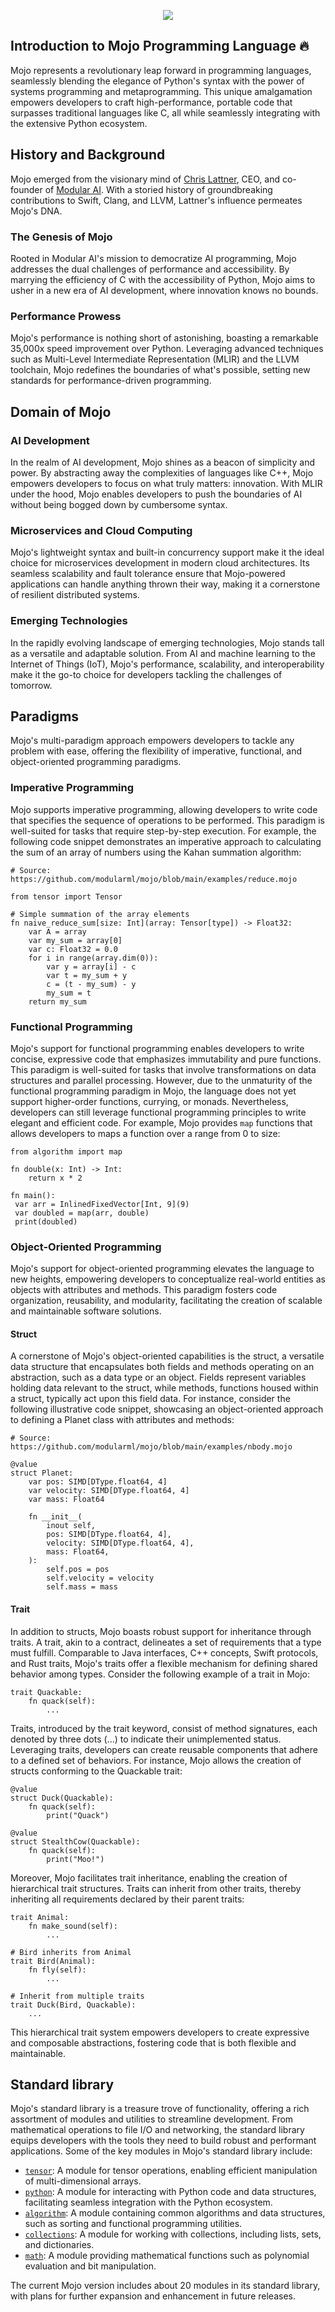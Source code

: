 
<p align="center">
    <img src="https://modular-assets.s3.amazonaws.com/images/mojo_github_logo_bg.png">
</p>

## Introduction to Mojo Programming Language 🔥

Mojo represents a revolutionary leap forward in programming languages, seamlessly blending the elegance of Python's syntax with the power of systems programming and metaprogramming. This unique amalgamation empowers developers to craft high-performance, portable code that surpasses traditional languages like C, all while seamlessly integrating with the extensive Python ecosystem.

## History and Background

Mojo emerged from the visionary mind of [Chris Lattner](https://twitter.com/clattner_llvm?lang=en), CEO, and co-founder of [Modular AI](https://www.modular.com). With a storied history of groundbreaking contributions to Swift, Clang, and LLVM, Lattner's influence permeates Mojo's DNA.

### The Genesis of Mojo

Rooted in Modular AI's mission to democratize AI programming, Mojo addresses the dual challenges of performance and accessibility. By marrying the efficiency of C with the accessibility of Python, Mojo aims to usher in a new era of AI development, where innovation knows no bounds.

### Performance Prowess

Mojo's performance is nothing short of astonishing, boasting a remarkable 35,000x speed improvement over Python. Leveraging advanced techniques such as Multi-Level Intermediate Representation (MLIR) and the LLVM toolchain, Mojo redefines the boundaries of what's possible, setting new standards for performance-driven programming.

## Domain of Mojo

### AI Development

In the realm of AI development, Mojo shines as a beacon of simplicity and power. By abstracting away the complexities of languages like C++, Mojo empowers developers to focus on what truly matters: innovation. With MLIR under the hood, Mojo enables developers to push the boundaries of AI without being bogged down by cumbersome syntax.

### Microservices and Cloud Computing

Mojo's lightweight syntax and built-in concurrency support make it the ideal choice for microservices development in modern cloud architectures. Its seamless scalability and fault tolerance ensure that Mojo-powered applications can handle anything thrown their way, making it a cornerstone of resilient distributed systems.

### Emerging Technologies

In the rapidly evolving landscape of emerging technologies, Mojo stands tall as a versatile and adaptable solution. From AI and machine learning to the Internet of Things (IoT), Mojo's performance, scalability, and interoperability make it the go-to choice for developers tackling the challenges of tomorrow.

## Paradigms

Mojo's multi-paradigm approach empowers developers to tackle any problem with ease, offering the flexibility of imperative, functional, and object-oriented programming paradigms.

### Imperative Programming

Mojo supports imperative programming, allowing developers to write code that specifies the sequence of operations to be performed. This paradigm is well-suited for tasks that require step-by-step execution. For example, the following code snippet demonstrates an imperative approach to calculating the sum of an array of numbers using the Kahan summation algorithm:

```mojo
# Source: https://github.com/modularml/mojo/blob/main/examples/reduce.mojo

from tensor import Tensor

# Simple summation of the array elements
fn naive_reduce_sum[size: Int](array: Tensor[type]) -> Float32:
    var A = array
    var my_sum = array[0]
    var c: Float32 = 0.0
    for i in range(array.dim(0)):
        var y = array[i] - c
        var t = my_sum + y
        c = (t - my_sum) - y
        my_sum = t
    return my_sum
```

### Functional Programming

Mojo's support for functional programming enables developers to write concise, expressive code that emphasizes immutability and pure functions. This paradigm is well-suited for tasks that involve transformations on data structures and parallel processing. However, due to the unmaturity of the functional programming paradigm in Mojo, the language does not yet support higher-order functions, currying, or monads. Nevertheless, developers can still leverage functional programming principles to write elegant and efficient code. For example, Mojo provides `map` functions that allows developers to maps a function over a range from 0 to size:

```mojo
from algorithm import map

fn double(x: Int) -> Int:
    return x * 2

fn main():
 var arr = InlinedFixedVector[Int, 9](9)
 var doubled = map(arr, double)
 print(doubled)
```

### Object-Oriented Programming

Mojo's support for object-oriented programming elevates the language to new heights, empowering developers to conceptualize real-world entities as objects with attributes and methods. This paradigm fosters code organization, reusability, and modularity, facilitating the creation of scalable and maintainable software solutions.

#### Struct

A cornerstone of Mojo's object-oriented capabilities is the struct, a versatile data structure that encapsulates both fields and methods operating on an abstraction, such as a data type or an object. Fields represent variables holding data relevant to the struct, while methods, functions housed within a struct, typically act upon this field data. For instance, consider the following illustrative code snippet, showcasing an object-oriented approach to defining a Planet class with attributes and methods:

```mojo
# Source: https://github.com/modularml/mojo/blob/main/examples/nbody.mojo

@value
struct Planet:
    var pos: SIMD[DType.float64, 4]
    var velocity: SIMD[DType.float64, 4]
    var mass: Float64

    fn __init__(
        inout self,
        pos: SIMD[DType.float64, 4],
        velocity: SIMD[DType.float64, 4],
        mass: Float64,
    ):
        self.pos = pos
        self.velocity = velocity
        self.mass = mass
```

#### Trait

In addition to structs, Mojo boasts robust support for inheritance through traits. A trait, akin to a contract, delineates a set of requirements that a type must fulfill. Comparable to Java interfaces, C++ concepts, Swift protocols, and Rust traits, Mojo's traits offer a flexible mechanism for defining shared behavior among types. Consider the following example of a trait in Mojo:

```mojo
trait Quackable:
    fn quack(self):
        ...
```

Traits, introduced by the trait keyword, consist of method signatures, each denoted by three dots (...) to indicate their unimplemented status. Leveraging traits, developers can create reusable components that adhere to a defined set of behaviors. For instance, Mojo allows the creation of structs conforming to the Quackable trait:

```mojo
@value
struct Duck(Quackable):
    fn quack(self):
        print("Quack")

@value
struct StealthCow(Quackable):
    fn quack(self):
        print("Moo!")
```

Moreover, Mojo facilitates trait inheritance, enabling the creation of hierarchical trait structures. Traits can inherit from other traits, thereby inheriting all requirements declared by their parent traits:

```mojo
trait Animal:
    fn make_sound(self):
        ...

# Bird inherits from Animal
trait Bird(Animal):
    fn fly(self):
        ...

# Inherit from multiple traits
trait Duck(Bird, Quackable):
    ...
```

This hierarchical trait system empowers developers to create expressive and composable abstractions, fostering code that is both flexible and maintainable.

## Standard library

Mojo's standard library is a treasure trove of functionality, offering a rich assortment of modules and utilities to streamline development. From mathematical operations to file I/O and networking, the standard library equips developers with the tools they need to build robust and performant applications. Some of the key modules in Mojo's standard library include:

- [`tensor`](https://docs.modular.com/mojo/stdlib/tensor/): A module for tensor operations, enabling efficient manipulation of multi-dimensional arrays.
- [`python`](https://docs.modular.com/mojo/stdlib/python/): A module for interacting with Python code and data structures, facilitating seamless integration with the Python ecosystem.
- [`algorithm`](https://docs.modular.com/mojo/stdlib/algorithm/): A module containing common algorithms and data structures, such as sorting and functional programming utilities.
- [`collections`](https://docs.modular.com/mojo/stdlib/collections/): A module for working with collections, including lists, sets, and dictionaries.
- [`math`](https://docs.modular.com/mojo/stdlib/math/): A module providing mathematical functions such as polynomial evaluation and bit manipulation.

The current Mojo version includes about 20 modules in its standard library, with plans for further expansion and enhancement in future releases.
